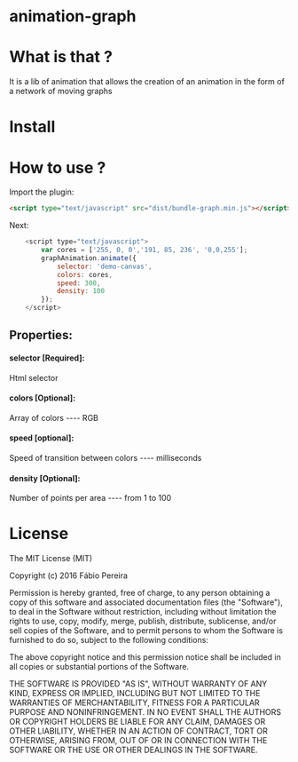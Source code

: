 # animation-graph

# What is that ?
It is a lib of animation that allows the creation of an animation in the form of a network of moving graphs

# Install

# How to use ?

Import the plugin:

```html
<script type="text/javascript" src="dist/bundle-graph.min.js"></script>
```

Next:
```javascript
    <script type="text/javascript">
		var cores = ['255, 0, 0','191, 85, 236', '0,0,255'];
		graphAnimation.animate({
		    selector: 'demo-canvas',
			colors: cores,
			speed: 300,
			density: 100
		});
	</script>
```

## Properties:

#### selector [Required]:
  Html selector  
   
#### colors [Optional]:
  Array of colors ---- RGB
    
#### speed [optional]:
  Speed of transition between colors ---- milliseconds
    

#### density [Optional]:
  Number of points per area ---- from 1 to 100
    

# License

The MIT License (MIT)

Copyright (c) 2016 Fábio Pereira

Permission is hereby granted, free of charge, to any person obtaining a copy of this software and associated documentation files (the "Software"), to deal in the Software without restriction, including without limitation the rights to use, copy, modify, merge, publish, distribute, sublicense, and/or sell copies of the Software, and to permit persons to whom the Software is furnished to do so, subject to the following conditions:

The above copyright notice and this permission notice shall be included in all copies or substantial portions of the Software.

THE SOFTWARE IS PROVIDED "AS IS", WITHOUT WARRANTY OF ANY KIND, EXPRESS OR IMPLIED, INCLUDING BUT NOT LIMITED TO THE WARRANTIES OF MERCHANTABILITY, FITNESS FOR A PARTICULAR PURPOSE AND NONINFRINGEMENT. IN NO EVENT SHALL THE AUTHORS OR COPYRIGHT HOLDERS BE LIABLE FOR ANY CLAIM, DAMAGES OR OTHER LIABILITY, WHETHER IN AN ACTION OF CONTRACT, TORT OR OTHERWISE, ARISING FROM, OUT OF OR IN CONNECTION WITH THE SOFTWARE OR THE USE OR OTHER DEALINGS IN THE SOFTWARE.